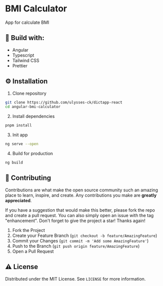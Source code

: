 # BMI Calculator

App for calculate BMI
## 🔨 Build with:

-   Angular
-   Typescript
-   Tailwind CSS
-   Prettier

<!-- Installation -->

## ⚙ Installation

1. Clone repository

```sh
git clone https://github.com/ulysses-ck/dictapp-react
cd angular-bmi-calculator
```

2. Install dependencies

```sh
pnpm install
```

3. Init app

```sh
ng serve --open
```

4. Build for production

```sh
ng build
```

<!-- CONTRIBUTING -->

## 🤝 Contributing

Contributions are what make the open source community such an amazing place to learn, inspire, and create. Any contributions you make are **greatly appreciated**.

If you have a suggestion that would make this better, please fork the repo and create a pull request. You can also simply open an issue with the tag "enhancement".
Don't forget to give the project a star! Thanks again!

1. Fork the Project
2. Create your Feature Branch (`git checkout -b feature/AmazingFeature`)
3. Commit your Changes (`git commit -m 'Add some AmazingFeature'`)
4. Push to the Branch (`git push origin feature/AmazingFeature`)
5. Open a Pull Request

<!-- LICENSE -->

## ⚠ License

Distributed under the MIT License. See `LICENSE` for more information.

